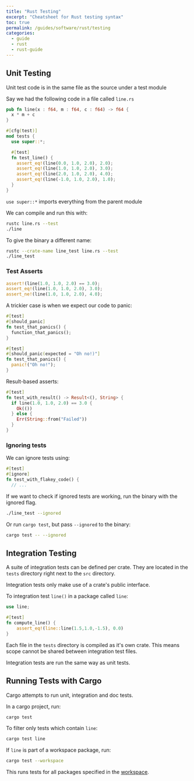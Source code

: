 ```yaml
---
title: "Rust Testing"
excerpt: "Cheatsheet for Rust testing syntax"
toc: true
permalink: /guides/software/rust/testing
categories:
  - guide
  - rust
  - rust-guide
---
```


## Unit Testing

Unit test code is in the same file as the source under a test module

Say we had the following code in a file called `line.rs`

```rust
pub fn line(x : f64, m : f64, c : f64) -> f64 {
  x * m + c
}

#[cfg(test)]
mod tests {
  use super::*;

  #[test]
  fn test_line() {
    assert_eq!(line(0.0, 1.0, 2.0), 2.0);
    assert_eq!(line(1.0, 1.0, 2.0), 3.0);
    assert_eq!(line(2.0, 1.0, 2.0), 4.0);
    assert_eq!(line(-1.0, 1.0, 2.0), 1.0);
  }
}
```
`use super::*` imports everything from the parent module

We can compile and run this with:
```sh
rustc line.rs --test
./line
```

To give the binary a different name:
```sh
rustc --crate-name line_test line.rs --test
./line_test 
```

### Test Asserts

```rs
assert!(line(1.0, 1.0, 2.0) == 3.0);
assert_eq!(line(1.0, 1.0, 2.0), 3.0);
assert_ne!(line(1.0, 1.0, 2.0), 4.0);
```

A trickier case is when we expect our code to panic:

```rs
#[test]
#[should_panic]
fn test_that_panics() {
  function_that_panics();
}

#[test]
#[should_panic(expected = "Oh no!)"]
fn test_that_panics() {
  panic!("Oh no!");
}
```

Result-based asserts:
```rs
#[test]
fn test_with_result() -> Result<(), String> {
  if line(1.0, 1.0, 2.0) == 3.0 {
    Ok(())
  } else {
    Err(String::from("Failed"))
  }
}
```

### Ignoring tests

We can ignore tests using:
```rs
#[test]
#[ignore]
fn test_with_flakey_code() {
  // ...
```

If we want to check if ignored tests are working, run the binary with the ignored flag.

```sh
./line_test --ignored
```

Or run `cargo test`, but pass `--ignored` to the binary:

```sh
cargo test -- --ignored
```

## Integration Testing

A suite of integration tests can be defined per crate. They are located in the `tests` directory right next to the `src` directory.

Integration tests only make use of a crate's public interface.

To integration test `line()` in a package called `line`:

```rs
use line;

#[test]
fn compute_line() {
    assert_eq!(line::line(1.5,1.0,-1.5), 0.0)
}
```

Each file in the `tests` directory is compiled as it's own crate. This means scope cannot be shared between integration test files.

Integration tests are run the same way as unit tests.

## Running Tests with Cargo

Cargo attempts to run unit, integration and doc tests.

In a cargo project, run:
```sh
cargo test
```

To filter only tests which contain `line`:
```sh
cargo test line
```

If `line` is part of a workspace package, run:
```sh
cargo test --workspace
```
This runs tests for all packages specified in the [workspace](https://doc.rust-lang.org/cargo/reference/workspaces.html).

